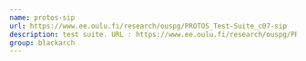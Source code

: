 ```yaml
---
name: protos-sip
url: https://www.ee.oulu.fi/research/ouspg/PROTOS_Test-Suite_c07-sip
description: test suite. URL : https://www.ee.oulu.fi/research/ouspg/PROTOS_Test-Suite_c07-sip Groups : blackarch blackarch-voip
group: blackarch
---
```

